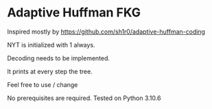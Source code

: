 # Adaptive Huffman FKG
Inspired mostly by https://github.com/sh1r0/adaptive-huffman-coding

NYT is initialized with 1 always.

Decoding needs to be implemented.

It prints at every step the tree.

Feel free to use / change

No prerequisites are required.
Tested on Python 3.10.6
